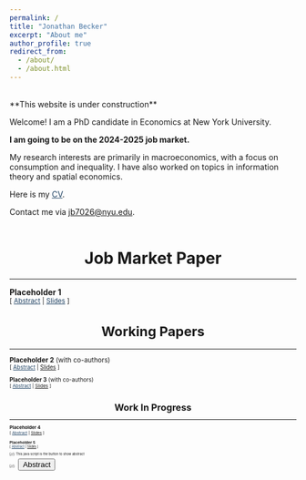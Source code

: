 ```yaml
---
permalink: /
title: "Jonathan Becker"
excerpt: "About me"
author_profile: true
redirect_from: 
  - /about/
  - /about.html
---
```


<br />
**This website is under construction**

Welcome! I am a PhD candidate in Economics at New York University.  

**I am going to be on the 2024-2025 job market.**

My research interests are primarily in macroeconomics, with a focus on consumption and inequality. I have also worked on topics in information theory and spatial economics. 

Here is my <a href="https://jonbeckerecon.github.io/files" style="color: #1f4263; text-decoration: underline;">CV</a>.

Contact me via <a href="mailto:jb7026@nyu.edu" style="color: #1f4263; text-decoration: none;" onmouseover="style='color: #1f4263; text-decoration:underline;'" onmouseout="style='color: #1f4263; text-decoration:none;'">jb7026@nyu.edu</a>. <br><br/>

# <center> Job Market Paper </center>
- - -

**Placeholder 1** <br />
<small>[ <a href="#/" onclick="visib('Placeholder1')" style="color: #1f4263; text-decoration: underline;">Abstract</a> | <a href="https://jonbeckerecon.github.io/files" style="color: #1f4263; text-decoration: underline;">Slides</a> ] 

<div id="Placeholder1" style="display: none; text-align: justify; line-height: 1.2" ><small>
Abstract text 1.
</small><br><br/></div>

[Slides1]: http://arxiv.org

# <center> Working Papers  </center>
- - -

**Placeholder 2** (with co-authors) <br />
<small>[ <a href="#/" onclick="visib('Placeholder2')" style="color: #1f4263; text-decoration: underline;">Abstract</a> | [Slides][Slides2] ] 

<div id="Placeholder2" style="display: none; text-align: justify; line-height: 1.2" ><small>
Abstract text 2.
</small><br><br/></div>

[Slides2]: https://arxiv.org

**Placeholder 3** (with co-authors) <br />
<small>[ <a href="#/" onclick="visib('Placeholder3')" style="color: #1f4263; text-decoration: underline;">Abstract</a> | [Slides][Slides3] ] 

<div id="Placeholder3" style="display: none; text-align: justify; line-height: 1.2" ><small>
Abstract text 3.
</small><br><br/></div>

[Slides3]: https://arxiv.org/

# <center> Work In Progress  </center>
- - -

**Placeholder 4** <br />
<small>[ <a href="#/" onclick="visib('Placeholder4')" style="color: #1f4263; text-decoration: underline;">Abstract</a> | [Slides][Slides4] ] 

<div id="Placeholder4" style="display: none; text-align: justify; line-height: 1.2" ><small>
Abstract text 4.
</small><br><br/></div>

[Slides4]: https://arxiv.org/

**Placeholder 5** <br />
<small>[ <a href="#/" onclick="visib('Placeholder5')" style="color: #1f4263; text-decoration: underline;">Abstract</a> | [Slides][Slides4] ] 

<div id="Placeholder5" style="display: none; text-align: justify; line-height: 1.2" ><small>
Abstract text 5.
</small><br><br/></div>

[Slides4]: https://arxiv.org/


[//]: This java script is the button to show abstract
 <script>
  function visib(id) {
   var x = document.getElementById(id);
   if (x.style.display === "block") {
     x.style.display = "none";
   } else {
     x.style.display = "block";
   }
 }
 </script>

 [//]:&emsp;<button onclick="visib('polariz')" class="btn btn--inverse btn--small">Abstract</button>


